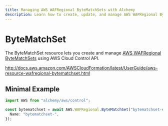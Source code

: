 ```yaml
---
title: Managing AWS WAFRegional ByteMatchSets with Alchemy
description: Learn how to create, update, and manage AWS WAFRegional ByteMatchSets using Alchemy Cloud Control.
---
```


# ByteMatchSet

The ByteMatchSet resource lets you create and manage [AWS WAFRegional ByteMatchSets](https://docs.aws.amazon.com/wafregional/latest/userguide/) using AWS Cloud Control API.

http://docs.aws.amazon.com/AWSCloudFormation/latest/UserGuide/aws-resource-wafregional-bytematchset.html

## Minimal Example

```ts
import AWS from "alchemy/aws/control";

const bytematchset = await AWS.WAFRegional.ByteMatchSet("bytematchset-example", {
  Name: "bytematchset-",
});
```

